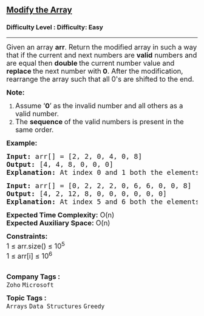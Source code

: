 <h2><a href="https://www.geeksforgeeks.org/problems/ease-the-array0633/1?page=3&company=Zoho&sortBy=submissions">Modify the Array</a></h2><h3>Difficulty Level : Difficulty: Easy</h3><hr><div class="problems_problem_content__Xm_eO"><p><span style="font-size: 18px;">Given an array <strong>arr</strong>. Return the modified array in such a way that if the current and next numbers are <strong>valid</strong> numbers and are equal then <strong>double </strong>the current number value and <strong>replace </strong>the next number with<strong> 0</strong>. After the modification, rearrange the array such that all 0's are shifted to the end.</span></p>
<p><strong><span style="font-size: 18px;">Note:</span></strong></p>
<ol>
<li><span style="font-size: 18px;">Assume ‘<strong>0</strong>’ as the invalid number and all others as a valid number.</span></li>
<li><span style="font-size: 18px;">The <strong>sequence </strong>of the valid numbers is present in the same order.</span></li>
</ol>
<p><span style="font-size: 18px;"><strong>Example:</strong></span></p>
<pre><span style="font-size: 18px;"><strong>Input:</strong> arr[] = [2, 2, 0, 4, 0, 8] <br><strong>Output:</strong> [4, 4, 8, 0, 0, 0] <br><strong>Explanation: </strong>At index 0 and 1 both the elements are the same. So, we will change the element at index 0 to 4 and the element at index 1 is 0 then we will shift all the zeros to the end of the array. So, the array will become [4, 4, 8, 0, 0, 0].</span></pre>
<pre><span style="font-size: 18px;"><strong>Input:</strong> arr[] = [0, 2, 2, 2, 0, 6, 6, 0, 0, 8]<strong>&nbsp;<br>Output:</strong> [4, 2, 12, 8, 0, 0, 0, 0, 0, 0]<br><strong>Explanation:&nbsp;</strong>At index 5 and 6 both the elements are the same. So, we will change the element at index 5 to 12 and the element at index 6 is 0. We will change the element at index 1 to 4 and the element at index 2 is 0. Then we shift all the zeros to the end of the array. So, array will become [4, 2, 12, 8, 0, 0, 0, 0, 0, 0].<br></span></pre>
<p><span style="font-size: 18px;"><strong>Expected Time Complexity:</strong> O(n)<br><strong>Expected Auxiliary Space:</strong> O(n)</span></p>
<p><span style="font-size: 18px;"><strong>Constraints:</strong><br>1 ≤ arr.size() ≤ 10<sup>5<br></sup>1 ≤ arr[i] ≤ 10<sup>6</sup><sup><br>&nbsp;</sup></span></p></div><p><span style=font-size:18px><strong>Company Tags : </strong><br><code>Zoho</code>&nbsp;<code>Microsoft</code>&nbsp;<br><p><span style=font-size:18px><strong>Topic Tags : </strong><br><code>Arrays</code>&nbsp;<code>Data Structures</code>&nbsp;<code>Greedy</code>&nbsp;